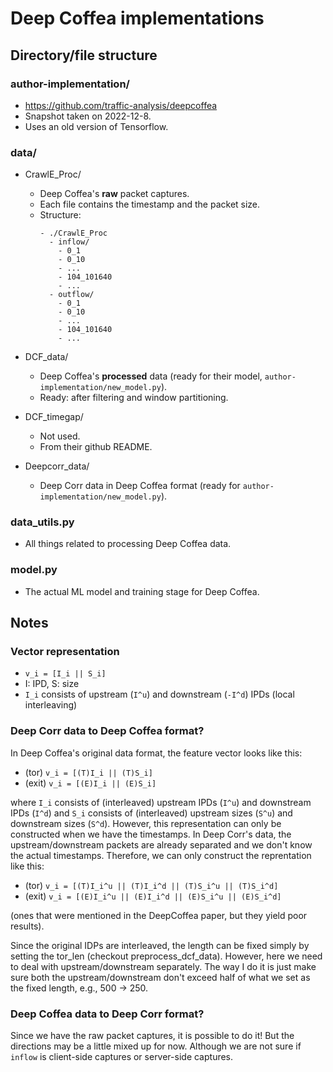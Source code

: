 # Deep Coffea implementations

## Directory/file structure

### author-implementation/
- https://github.com/traffic-analysis/deepcoffea
- Snapshot taken on 2022-12-8.
- Uses an old version of Tensorflow.

### data/
- CrawlE_Proc/
  - Deep Coffea's **raw** packet captures.
  - Each file contains the timestamp and the packet size.
  - Structure:
    ```
    - ./CrawlE_Proc
      - inflow/
        - 0_1
        - 0_10
        - ...
        - 104_101640
        - ...
      - outflow/
        - 0_1
        - 0_10
        - ...
        - 104_101640
        - ...
    ```

- DCF_data/
  - Deep Coffea's **processed** data (ready for their model, `author-implementation/new_model.py`).
  - Ready: after filtering and window partitioning.

- DCF_timegap/
  - Not used.
  - From their github README.

- Deepcorr_data/
  - Deep Corr data in Deep Coffea format (ready for `author-implementation/new_model.py`).

### data_utils.py
- All things related to processing Deep Coffea data.

### model.py
- The actual ML model and training stage for Deep Coffea.

## Notes
### Vector representation
- `v_i = [I_i || S_i]`
- I: IPD, S: size
- `I_i` consists of upstream (`I^u`) and downstream (`-I^d`) IPDs (local interleaving)

### Deep Corr data to Deep Coffea format?
In Deep Coffea's original data format, the feature vector looks like this:

- (tor) `v_i = [(T)I_i || (T)S_i]`
- (exit) `v_i = [(E)I_i || (E)S_i]`

where `I_i` consists of (interleaved) upstream IPDs (`I^u`) and downstream IPDs (`I^d`) and `S_i` consists of (interleaved) upstream sizes (`S^u`) and downstream sizes (`S^d`). However, this representation can only be constructed when we have the timestamps. In Deep Corr's data, the upstream/downstream packets are already separated and we don't know the actual timestamps. Therefore, we can only construct the reprentation like this:

- (tor) `v_i = [(T)I_i^u || (T)I_i^d || (T)S_i^u || (T)S_i^d]`
- (exit) `v_i = [(E)I_i^u || (E)I_i^d || (E)S_i^u || (E)S_i^d]`

(ones that were mentioned in the DeepCoffea paper, but they yield poor results).

Since the original IDPs are interleaved, the length can be fixed simply by setting the tor_len (checkout preprocess_dcf_data). However, here we need to deal with upstream/downstream separately. The way I do it is just make sure both the upstream/downstream don't exceed half of what we set as the fixed length, e.g., 500 -> 250.

### Deep Coffea data to Deep Corr format?
Since we have the raw packet captures, it is possible to do it! But the directions may be a little mixed up for now. Although we are not sure if `inflow` is client-side captures or server-side captures.
